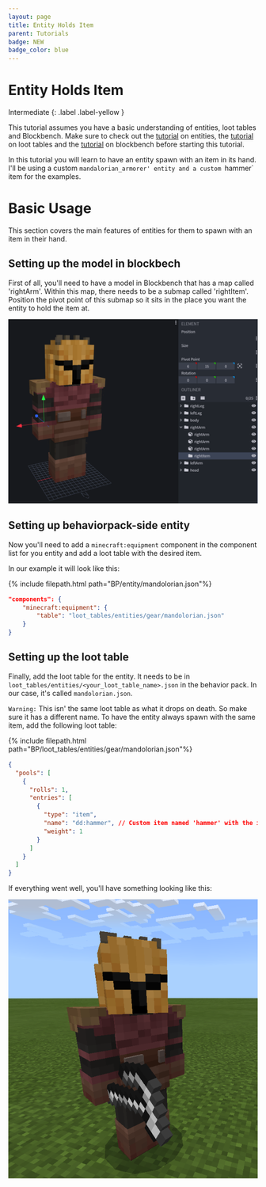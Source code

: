 ```yaml
---
layout: page
title: Entity Holds Item
parent: Tutorials
badge: NEW
badge_color: blue
---
```


# Entity Holds Item



Intermediate
{: .label .label-yellow }

<Panel type="notice">This tutorial assumes you have a basic understanding of entities, loot tables and Blockbench. Make sure to check out the <a href="/guide/custom-entity-full">tutorial</a> on entities, the <a href="/guide/loot_tables-recipes-spawn_rules">tutorial</a> on loot tables and the <a href="/concepts/creating-entity-visuals">tutorial</a> on blockbench before starting this tutorial.</Panel>

In this tutorial you will learn to have an entity spawn with an item in its hand. I'll be using a custom `mandalorian_armorer' entity and a custom `hammer` item for the examples.

# Basic Usage

This section covers the main features of entities for them to spawn with an item in their hand.

## Setting up the model in blockbech

First of all, you'll need to have a model in Blockbench that has a map called 'rightArm'. Within this map, there needs to be a submap called 'rightItem'. Position the pivot point of this submap so it sits in the place you want the entity to hold the item at.

![](/assets/images/tutorials/entity-holds-item/blockbench.png)

## Setting up behaviorpack-side entity

Now you'll need to add a `minecraft:equipment` component in the component list for you entity and add a loot table with the desired item.

In our example it will look like this:

{% include filepath.html path="BP/entity/mandolorian.json"%}
```json
"components": {
    "minecraft:equipment": {
        "table": "loot_tables/entities/gear/mandolorian.json"
    }
}
```

## Setting up the loot table

Finally, add the loot table for the entity. It needs to be in `loot_tables/entities/<your_loot_table_name>.json` in the behavior pack. In our case, it's called `mandolorian.json`. 

`Warning:` This isn' the same loot table as what it drops on death. So make sure it has a different name.
To have the entity always spawn with the same item, add the following loot table:

{% include filepath.html path="BP/loot_tables/entities/gear/mandolorian.json"%}
```json
{
  "pools": [
    {
      "rolls": 1,
      "entries": [
        {
          "type": "item",
          "name": "dd:hammer", // Custom item named 'hammer' with the identifier 'dd'.
          "weight": 1
        }
      ]
    }
  ]
}
```

If everything went well, you'll have something looking like this:

![](/assets/images/tutorials/entity-holds-item/finished_result.png)
